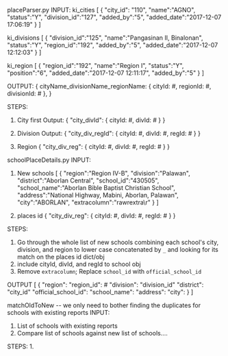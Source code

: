 
placeParser.py
INPUT:
ki_cities
[
  {
    "city_id": "110",
    "name":"AGNO",
    "status":"Y",
    "division_id":"127",
    "added_by":"5",
    "added_date":"2017-12-07 17:06:19"
  }
]

ki_divisions
[
  {
    "division_id":"125",
    "name":"Pangasinan II, Binalonan",
    "status":"Y",
    "region_id":"192",
    "added_by":"5",
    "added_date":"2017-12-07 12:12:03"
  }
]

ki_region
[
  {
    "region_id":"192",
    "name":"Region I",
    "status":"Y",
    "position":"6",
    "added_date":"2017-12-07 12:11:17",
    "added_by":"5"
  }
]

OUTPUT:
{
  cityName_divisionName_regionName: {
    cityId: #,
    regionId: #,
    divisionId: #
  },
}

STEPS:

1. City first
Output:
{
  "city_divId": {
    cityId: #,
    divId: #
  }
}

2. Division
Output:
{
  "city_div_regId": {
    cityId: #,
    divId: #,
    regId: #
  }
}

3. Region
{
  "city_div_reg": {
    cityId: #,
    divId: #,
    regId: #
  }
}

schoolPlaceDetails.py
INPUT:

1. New schools
[
  {
    "region":"Region IV-B",
    "division":"Palawan",
    "district":"Aborlan Central",
    "school_id":"430505",
    "school_name":"Aborlan Bible Baptist Christian School",
    "address":"National Highway, Mabini, Aborlan, Palawan",
    "city":"ABORLAN",
    "extracolumn":"rawrextra\r"
  }
]

2. places id
{
  "city_div_reg": {
    cityId: #,
    divId: #,
    regId: #
  }
}

STEPS:

1. Go through the whole list of new schools combining each school's city, division, and region to lower case concatenated by `_` and looking for its match on the places id dict/obj
2. include cityId, divId, and regId to school obj
3. Remove `extracolumn`; Replace `school_id` with `official_school_id`

OUTPUT
[
  {
    "region":
    "region_id": #
    "division":
    "division_id"
    "district":
    "city_id"
    "official_school_id":
    "school_name":
    "address":
    "city":
  }
]


matchOldToNew
-- we only need to bother finding the duplicates for schools with existing reports 
INPUT: 

1. List of schools with existing reports
2. Compare list of schools against new list of schools....


STEPS:
1. 